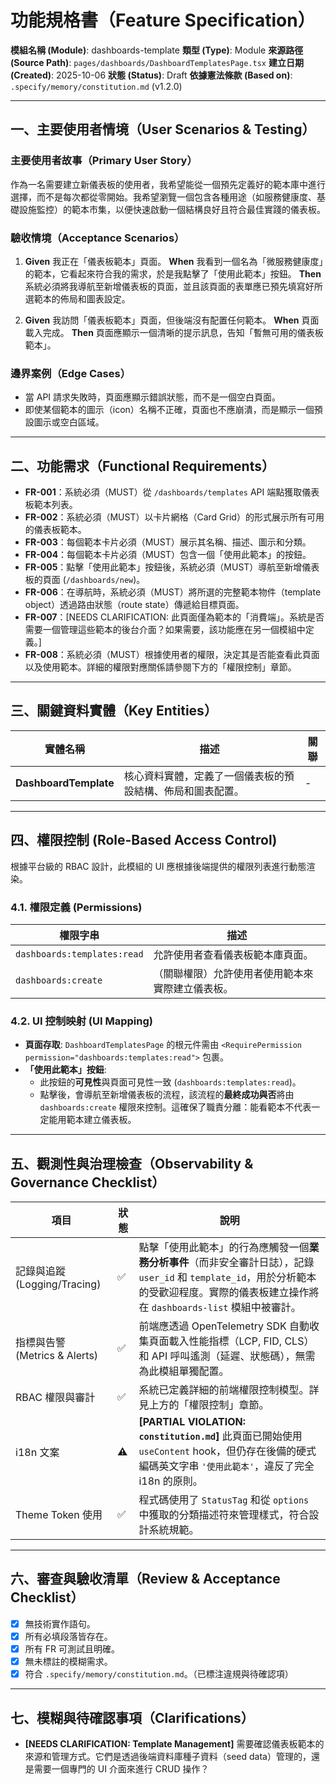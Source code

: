 # 功能規格書（Feature Specification）

**模組名稱 (Module)**: dashboards-template
**類型 (Type)**: Module
**來源路徑 (Source Path)**: `pages/dashboards/DashboardTemplatesPage.tsx`
**建立日期 (Created)**: 2025-10-06
**狀態 (Status)**: Draft
**依據憲法條款 (Based on)**: `.specify/memory/constitution.md` (v1.2.0)

---

## 一、主要使用者情境（User Scenarios & Testing）

### 主要使用者故事（Primary User Story）
作為一名需要建立新儀表板的使用者，我希望能從一個預先定義好的範本庫中進行選擇，而不是每次都從零開始。我希望瀏覽一個包含各種用途（如服務健康度、基礎設施監控）的範本市集，以便快速啟動一個結構良好且符合最佳實踐的儀表板。

### 驗收情境（Acceptance Scenarios）
1.  **Given** 我正在「儀表板範本」頁面。
    **When** 我看到一個名為「微服務健康度」的範本，它看起來符合我的需求，於是我點擊了「使用此範本」按鈕。
    **Then** 系統必須將我導航至新增儀表板的頁面，並且該頁面的表單應已預先填寫好所選範本的佈局和圖表設定。

2.  **Given** 我訪問「儀表板範本」頁面，但後端沒有配置任何範本。
    **When** 頁面載入完成。
    **Then** 頁面應顯示一個清晰的提示訊息，告知「暫無可用的儀表板範本」。

### 邊界案例（Edge Cases）
- 當 API 請求失敗時，頁面應顯示錯誤狀態，而不是一個空白頁面。
- 即使某個範本的圖示（icon）名稱不正確，頁面也不應崩潰，而是顯示一個預設圖示或空白區域。

---

## 二、功能需求（Functional Requirements）

- **FR-001**：系統必須（MUST）從 `/dashboards/templates` API 端點獲取儀表板範本列表。
- **FR-002**：系統必須（MUST）以卡片網格（Card Grid）的形式展示所有可用的儀表板範本。
- **FR-003**：每個範本卡片必須（MUST）展示其名稱、描述、圖示和分類。
- **FR-004**：每個範本卡片必須（MUST）包含一個「使用此範本」的按鈕。
- **FR-005**：點擊「使用此範本」按鈕後，系統必須（MUST）導航至新增儀表板的頁面 (`/dashboards/new`)。
- **FR-006**：在導航時，系統必須（MUST）將所選的完整範本物件（template object）透過路由狀態（route state）傳遞給目標頁面。
- **FR-007**：[NEEDS CLARIFICATION: 此頁面僅為範本的「消費端」。系統是否需要一個管理這些範本的後台介面？如果需要，該功能應在另一個模組中定義。]
- **FR-008**：系統必須（MUST）根據使用者的權限，決定其是否能查看此頁面以及使用範本。詳細的權限對應關係請參閱下方的「權限控制」章節。

---

## 三、關鍵資料實體（Key Entities）
| 實體名稱 | 描述 | 關聯 |
|-----------|------|------|
| **DashboardTemplate** | 核心資料實體，定義了一個儀表板的預設結構、佈局和圖表配置。 | - |

---

## 四、權限控制 (Role-Based Access Control)

根據平台級的 RBAC 設計，此模組的 UI 應根據後端提供的權限列表進行動態渲染。

### 4.1. 權限定義 (Permissions)
| 權限字串 | 描述 |
|---|---|
| `dashboards:templates:read` | 允許使用者查看儀表板範本庫頁面。 |
| `dashboards:create` | （關聯權限）允許使用者使用範本來實際建立儀表板。 |

### 4.2. UI 控制映射 (UI Mapping)
- **頁面存取**: `DashboardTemplatesPage` 的根元件需由 `<RequirePermission permission="dashboards:templates:read">` 包裹。
- **「使用此範本」按鈕**:
  - 此按鈕的**可見性**與頁面可見性一致 (`dashboards:templates:read`)。
  - 點擊後，會導航至新增儀表板的流程，該流程的**最終成功與否**將由 `dashboards:create` 權限來控制。這確保了職責分離：能看範本不代表一定能用範本建立儀表板。

---

## 五、觀測性與治理檢查（Observability & Governance Checklist）

| 項目 | 狀態 | 說明 |
|------|------|------|
| 記錄與追蹤 (Logging/Tracing) | ✅ | 點擊「使用此範本」的行為應觸發一個**業務分析事件**（而非安全審計日誌），記錄 `user_id` 和 `template_id`，用於分析範本的受歡迎程度。實際的儀表板建立操作將在 `dashboards-list` 模組中被審計。 |
| 指標與告警 (Metrics & Alerts) | ✅ | 前端應透過 OpenTelemetry SDK 自動收集頁面載入性能指標（LCP, FID, CLS）和 API 呼叫遙測（延遲、狀態碼），無需為此模組單獨配置。 |
| RBAC 權限與審計 | ✅ | 系統已定義詳細的前端權限控制模型。詳見上方的「權限控制」章節。 |
| i18n 文案 | ⚠️ | **[PARTIAL VIOLATION: `constitution.md`]** 此頁面已開始使用 `useContent` hook，但仍存在後備的硬式編碼英文字串 `'使用此範本'`，違反了完全 i18n 的原則。 |
| Theme Token 使用 | ✅ | 程式碼使用了 `StatusTag` 和從 `options` 中獲取的分類描述符來管理樣式，符合設計系統規範。 |

---

## 六、審查與驗收清單（Review & Acceptance Checklist）

- [x] 無技術實作語句。
- [x] 所有必填段落皆存在。
- [x] 所有 FR 可測試且明確。
- [x] 無未標註的模糊需求。
- [x] 符合 `.specify/memory/constitution.md`。（已標注違規與待確認項）

---

## 七、模糊與待確認事項（Clarifications）

- **[NEEDS CLARIFICATION: Template Management]** 需要確認儀表板範本的來源和管理方式。它們是透過後端資料庫種子資料（seed data）管理的，還是需要一個專門的 UI 介面來進行 CRUD 操作？